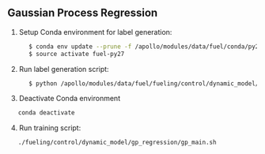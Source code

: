 
## Gaussian Process Regression
1. Setup Conda environment for label generation:
```bash
      $ conda env update --prune -f /apollo/modules/data/fuel/conda/py27.yaml
      $ source activate fuel-py27
```
2. Run label generation script:
```bash
      $ python /apollo/modules/data/fuel/fueling/control/dynamic_model/gp_regression/label_generation.py
```

3. Deactivate Conda environment
```bash
   conda deactivate
```

4. Run training script:
```bash
   ./fueling/control/dynamic_model/gp_regression/gp_main.sh
```
